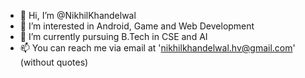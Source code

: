 - 👋 Hi, I’m @NikhilKhandelwal
- 👀 I’m interested in Android, Game and Web Development
- 🌱 I’m currently pursuing B.Tech in CSE and AI
- 📫 You can reach me via email at 'nikhilkhandelwal.hv@gmail.com' (without quotes)

<!---
NikhilKhandelwal-Sputnik/NikhilKhandelwal-Sputnik is a ✨ special ✨ repository because its `README.md` (this file) appears on your GitHub profile.
You can click the Preview link to take a look at your changes.
--->
